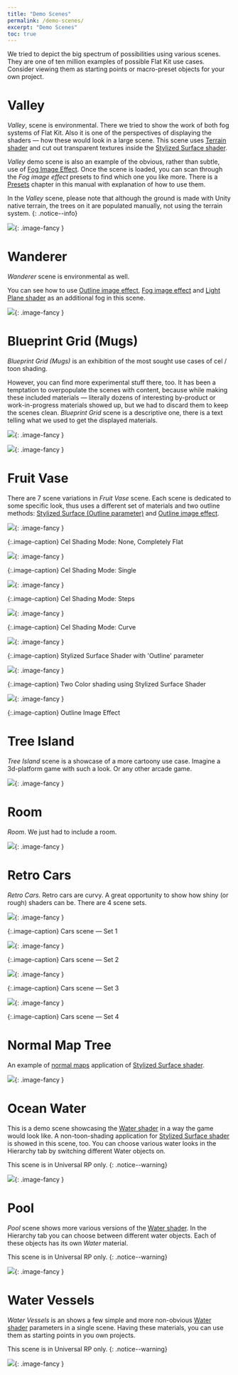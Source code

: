 ```yaml
---
title: "Demo Scenes"
permalink: /demo-scenes/
excerpt: "Demo Scenes"
toc: true
---
```


We tried to depict the big spectrum of possibilities using various scenes. They are one of ten million examples of possible Flat Kit use
cases. Consider viewing them as starting points or macro-preset objects for your own project.

# Valley
*Valley*, scene is environmental. There we tried to show the work of both fog systems of Flat Kit. Also it is one of the perspectives of displaying the shaders — how these would look in a large scene.
This scene uses [Terrain shader](/terrain/) and cut out transparent textures inside the [Stylized Surface shader](/stylized-surface/).

*Valley* demo scene is also an example of the obvious, rather than subtle, use of [Fog Image Effect](/fog/). Once the scene is loaded, you can scan through the *Fog image effect* presets to
find which one you like more. There is a [Presets](/presets/) chapter in this manual with explanation of how to use them.

In the *Valley* scene, please note that although the ground is made with Unity native terrain, the trees on it are populated manually, not
using the terrain system.
{: .notice--info}

[![](/Screenshots/Valley1.png)](/Screenshots/Valley1.png){: .image-fancy }

# Wanderer
*Wanderer* scene is environmental as well.

You can see how to use [Outline image effect](/outline/), [Fog image effect](/fog) and [Light Plane shader](/light-plane) as an additional fog in this scene.

[![](/Screenshots/Wanderer.png)](/Screenshots/Wanderer.png){: .image-fancy }

# Blueprint Grid (Mugs)
*Blueprint Grid (Mugs)* is an exhibition of the most sought use cases of cel / toon shading.

However, you can find more experimental stuff there, too. It has been a temptation to overpopulate the scenes with content, because while making these included materials — literally dozens of interesting by-product or work-in-progress materials showed up, but we had to discard them to keep the scenes clean.
*Blueprint Grid* scene is a descriptive one, there is a text telling what we used to get the displayed materials.

[![](/Screenshots/Mugs%20-%20Scene1%20-%20OneColorVariousParameters.png)](/Screenshots/Mugs%20-%20Scene1%20-%20OneColorVariousParameters.png){: .image-fancy }

[![](/Screenshots/Mugs%20-%20Scene2%20-%20ColorfulMisc.png)](/Screenshots/Mugs%20-%20Scene2%20-%20ColorfulMisc.png){: .image-fancy }

# Fruit Vase

There are 7 scene variations in *Fruit Vase* scene. Each scene is dedicated to some specific look, thus uses a different set of materials and two outline methods: [Stylized Surface (Outline parameter)](/stylized-surface/#outline) and [Outline image effect](/outlines/).

[![](/Screenshots/1-FruitVaseScene-CelShadingMode-None-CompletelyFlat.png)](/Screenshots/1-FruitVaseScene-CelShadingMode-None-CompletelyFlat.png){: .image-fancy }

{:.image-caption}
Cel Shading Mode: None, Completely Flat

[![](/Screenshots/2-FruitVaseScene-CelShadingMode-Single.png)](/Screenshots/2-FruitVaseScene-CelShadingMode-Single.png){: .image-fancy }

{:.image-caption}
Cel Shading Mode: Single

[![](/Screenshots/3-FruitVaseScene-CelShadingMode-Steps.png)](/Screenshots/3-FruitVaseScene-CelShadingMode-Steps.png){: .image-fancy }

{:.image-caption}
Cel Shading Mode: Steps

[![](/Screenshots/4-FruitVaseScene-CelShadingMode-Curve.png)](/Screenshots/4-FruitVaseScene-CelShadingMode-Curve.png){: .image-fancy }

{:.image-caption}
Cel Shading Mode: Curve

[![](/Screenshots/5-FruitVaseScene-Var-StylizedSurfaceShaderWithOutlines.png)](/Screenshots/5-FruitVaseScene-Var-StylizedSurfaceShaderWithOutlines.png){: .image-fancy }

{:.image-caption}
Stylized Surface Shader with 'Outline' parameter

[![](/Screenshots/6-FruitVaseScene-Var-TwoColor.png)](/Screenshots/6-FruitVaseScene-Var-TwoColor.png){: .image-fancy }

{:.image-caption}
Two Color shading using Stylized Surface Shader

[![](/Screenshots/7-FruitVaseScene-Var-OutlineImageEffect.png)](/Screenshots/7-FruitVaseScene-Var-OutlineImageEffect.png){: .image-fancy }

{:.image-caption}
Outline Image Effect

# Tree Island
*Tree Island* scene is a showcase of a more cartoony use case. Imagine a 3d-platform game with such a look. Or any other arcade game.

[![](/Screenshots/IslandWithTrees-Scene.png)](/Screenshots/IslandWithTrees-Scene.png){: .image-fancy }

# Room
*Room*. We just had to include a room.

[![](/Screenshots/Room.png)](/Screenshots/Room.png){: .image-fancy }

# Retro Cars
*Retro Cars*. Retro cars are curvy. A great opportunity to show how shiny (or rough) shaders can be. There are 4 scene sets.

[![](/Screenshots/Car%20-%20Scene%20-%20Set1.png)](/Screenshots/Car%20-%20Scene%20-%20Set1.png){: .image-fancy }

{:.image-caption}
Cars scene — Set 1

[![](/Screenshots/Car%20-%20Scene%20-%20Set2.png)](/Screenshots/Car%20-%20Scene%20-%20Set2.png){: .image-fancy }

{:.image-caption}
Cars scene — Set 2

[![](/Screenshots/Car%20-%20Scene%20-%20Set3.png)](/Screenshots/Car%20-%20Scene%20-%20Set3.png){: .image-fancy }

{:.image-caption}
Cars scene — Set 3

[![](/Screenshots/Car%20-%20Scene%20-%20Set4.png)](/Screenshots/Car%20-%20Scene%20-%20Set4.png){: .image-fancy }

{:.image-caption}
Cars scene — Set 4

# Normal Map Tree
An example of [normal maps](/stylized-surface/#normal-map-to-make-an-impression-of-a-relatively-low-poly-mesh-h) application of [Stylized Surface shader](/stylized-surface/).

[![](/Screenshots/NormalMapsTree%20-%20Scene.png)](/Screenshots/NormalMapsTree%20-%20Scene.png){: .image-fancy }

# Ocean Water
This is a demo scene showcasing the [Water shader](/water/) in a way the game would look like. A non-toon-shading application for [Stylized Surface shader](/stylized-surface/) is showed in this scene, too. You can choose various water looks in the Hierarchy tab by switching different Water objects on.

This scene is in Universal RP only.
{: .notice--warning}

[![](/Screenshots/Ocean%20Islands.png)](/Screenshots/Ocean%20Islands.png){: .image-fancy }

# Pool
*Pool* scene shows more various versions of the [Water shader](/water/). In the Hierarchy tab you can choose between different water objects. Each of these objects has its own *Water* material.

This scene is in Universal RP only.
{: .notice--warning}

[![](/Screenshots/Pool.png)](/Screenshots/Pool.png){: .image-fancy }

# Water Vessels
*Water Vessels* is an shows a few simple and more non-obvious [Water shader](/water/) parameters in a single scene. Having these materials, you can use them as starting points in you own projects.

This scene is in Universal RP only.
{: .notice--warning}

[![](/Screenshots/Water%20Vessels%20-%20Various%20Water%20Presets.png)](/Screenshots/Water%20Vessels%20-%20Various%20Water%20Presets.png){: .image-fancy }

